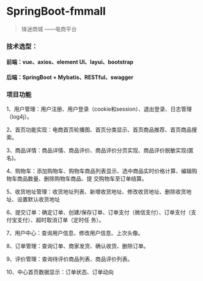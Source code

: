 # SpringBoot-fmmall
> 锋迷商城 ——电商平台

### 技术选型：
#### 前端：vue、axios、element UI、layui、bootstrap
#### 后端：SpringBoot + Mybatis、RESTful、swagger

### 项目功能

1、用户管理：用户注册、用户登录（cookie和session）、退出登录、日志管理（log4j）。

2、首页功能实现：电商首页轮播图、首页分类显示、首页商品推荐、首页商品搜索。

3、商品详情：商品详情、商品评价、商品评价分页实现、商品评价脱敏实现(匿名)。

4、购物车：添加购物车、购物车商品列表显示、选中商品实时价格计算、编辑购物车商品数量、删除购物车商品、提					   交购物车至订单结算。

5、收货地址管理：收货地址列表、新增收货地址、修改收货地址、删除收货地址、设置默认收货地址

6、提交订单：确定订单、创建/保存订单、订单支付（微信支付）、订单支付（支付宝支付）、超时取消订单（定时任						   务）。

7、用户中心：查询用户信息、修改用户信息、上次头像。

8、订单管理：查询订单、商家发货、确认收货、删除订单。

9、评价管理：查询待评价商品列表、商品评价列表。

10、中心首页数据显示：订单状态、订单动向
